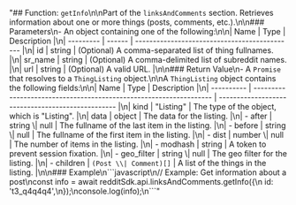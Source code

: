 "## Function: `getInfo`\n\nPart of the `linksAndComments` section. Retrieves information about one or more things (posts, comments, etc.).\n\n### Parameters\n- An object containing one of the following:\n\n| Name      | Type   | Description                                   |\n| --------- | ------ | --------------------------------------------- |\n| id        | string | (Optional) A comma-separated list of thing fullnames. |\n| sr_name   | string | (Optional) A comma-delimited list of subreddit names. |\n| url       | string | (Optional) A valid URL.                       |\n\n### Return Value\n- A `Promise` that resolves to a `ThingListing` object.\n\nA `ThingListing` object contains the following fields:\n\n| Name       | Type                                                               | Description                                       |\n| ---------- | ------------------------------------------------------------------ | ------------------------------------------------- |\n| kind       | \"Listing\"                                                          | The type of the object, which is \"Listing\".       |\n| data       | object                                                             | The data for the listing.                         |\n| - after    | string \\| null                                                   | The fullname of the last item in the listing.     |\n| - before   | string \\| null                                                   | The fullname of the first item in the listing.    |\n| - dist     | number \\| null                                                   | The number of items in the listing.               |\n| - modhash  | string                                                             | A token to prevent session fixation.              |\n| - geo_filter | string \\| null                                                   | The geo filter for the listing.                   |\n| - children | `(Post \\| Comment)[]`                                              | A list of the things in the listing.              |\n\n### Example\n\`\`\`javascript\n// Example: Get information about a post\nconst info = await redditSdk.api.linksAndComments.getInfo({\n  id: 't3_q4q4q4',\n});\nconsole.log(info);\n\`\`\`" 
